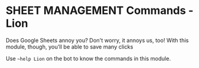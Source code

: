 # SHEET MANAGEMENT Commands - Lion

Does Google Sheets annoy you? Don't worry, it annoys us, too! With this module, though,
you'll be able to save many clicks

Use `~help Lion` on the bot to know the commands in this module.